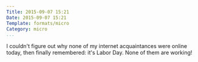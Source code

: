 ```yaml
---
Title: 2015-09-07 15:21
Date: 2015-09-07 15:21
Template: formats/micro
Category: micro
...
```


I couldn't figure out why none of my internet acquaintances were online today,
then finally remembered: it's Labor Day. None of them are working!

